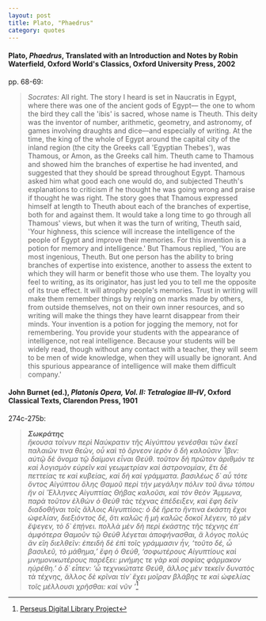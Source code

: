 ```yaml
---
layout: post
title: Plato, "Phaedrus"
category: quotes
---
```


#### Plato, *Phaedrus*, Translated with an Introduction and Notes by Robin Waterfield, Oxford World's Classics, Oxford University Press, 2002 

pp. 68-69:

> *Socrates:* All right. The story I heard is set in Naucratis in Egypt, where there was one of the ancient gods of Egypt–– the one to whom the bird they call the 'ibis' is sacred, whose name is Theuth. This deity was the inventor of number, arithmetic, geometry, and astronomy, of games involving draughts and dice––and especially of writing. At the time, the king of the whole of Egypt around the capital city of the inland region (the city the Greeks call 'Egyptian Thebes'), was Thamous, or Amon, as the Greeks call him. Theuth came to Thamous and showed him the branches of expertise he had invented, and suggested that they should be spread throughout Egypt. Thamous asked him what good each one would do, and subjected Theuth's explanations to criticism if he thought he was going wrong and praise if thought he was right. The story goes that Thamous expressed himself at length to Theuth about each of the branches of expertise, both for and against them. It would take a long time to go through all Thamous' views, but when it was the turn of writing, Theuth said, 'Your highness, this science will increase the intelligence of the people of Egypt and improve their memories. For this invention is a potion for memory and intelligence.' But Thamous replied, 'You are most ingenious, Theuth. But one person has the ability to bring branches of expertise into existence, another to assess the extent to which they will harm or benefit those who use them. The loyalty you feel to writing, as its originator, has just led you to tell me the opposite of its true effect. It will atrophy people's memories. Trust in writing will make them remember things by relying on marks made by others, from outside themselves, not on their own inner resources, and so writing will make the things they have learnt disappear from their minds. Your invention is a potion for jogging the memory, not for remembering. You provide your students with the appearance of intelligence, not real intelligence. Because your students will be widely read, though without any contact with a teacher, they will seem to be men of wide knowledge, when they will usually be ignorant. And this spurious appearance of intelligence will make them difficult company.'

#### John Burnet (ed.), *Platonis Opera, Vol. II: Tetralogiae III–IV*, Oxford Classical Texts, Clarendon Press, 1901

274c-275b:

> ***Σωκράτης***  
> *ἤκουσα τοίνυν περὶ Ναύκρατιν τῆς Αἰγύπτου γενέσθαι τῶν ἐκεῖ παλαιῶν τινα θεῶν, οὗ καὶ τὸ ὄρνεον ἱερὸν ὃ δὴ καλοῦσιν Ἶβιν: αὐτῷ δὲ ὄνομα τῷ δαίμονι εἶναι Θεύθ. τοῦτον δὴ πρῶτον ἀριθμόν τε καὶ λογισμὸν εὑρεῖν καὶ γεωμετρίαν καὶ ἀστρονομίαν, ἔτι δὲ πεττείας τε καὶ κυβείας, καὶ δὴ καὶ γράμματα. βασιλέως δ᾽ αὖ τότε ὄντος Αἰγύπτου ὅλης Θαμοῦ περὶ τὴν μεγάλην πόλιν τοῦ ἄνω τόπου ἣν οἱ Ἕλληνες Αἰγυπτίας Θήβας καλοῦσι, καὶ τὸν θεὸν Ἄμμωνα, παρὰ τοῦτον ἐλθὼν ὁ Θεὺθ τὰς τέχνας ἐπέδειξεν, καὶ ἔφη δεῖν διαδοθῆναι τοῖς ἄλλοις Αἰγυπτίοις: ὁ δὲ ἤρετο ἥντινα ἑκάστη ἔχοι ὠφελίαν, διεξιόντος δέ, ὅτι καλῶς ἢ μὴ καλῶς δοκοῖ λέγειν, τὸ μὲν ἔψεγεν, τὸ δ᾽ ἐπῄνει. πολλὰ μὲν δὴ περὶ ἑκάστης τῆς τέχνης ἐπ᾽ ἀμφότερα Θαμοῦν τῷ Θεὺθ λέγεται ἀποφήνασθαι, ἃ λόγος πολὺς ἂν εἴη διελθεῖν: ἐπειδὴ δὲ ἐπὶ τοῖς γράμμασιν ἦν, ‘τοῦτο δέ, ὦ βασιλεῦ, τὸ μάθημα,’ ἔφη ὁ Θεύθ, ‘σοφωτέρους Αἰγυπτίους καὶ μνημονικωτέρους παρέξει: μνήμης τε γὰρ καὶ σοφίας φάρμακον ηὑρέθη.’ ὁ δ᾽ εἶπεν: ‘ὦ τεχνικώτατε Θεύθ, ἄλλος μὲν τεκεῖν δυνατὸς τὰ τέχνης, ἄλλος δὲ κρῖναι τίν᾽ ἔχει μοῖραν βλάβης τε καὶ ὠφελίας τοῖς μέλλουσι χρῆσθαι: καὶ νῦν ’*[^1]

[^1]: [Perseus Digital Library Project](http://www.perseus.tufts.edu/hopper/text?doc=Perseus%3Atext%3A1999.01.0173%3Atext%3DPhaedrus%3Apage%3D274)